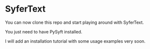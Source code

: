 # SyferText


You can now clone this repo and start playing around with SyferText.

You just need to have PySyft installed.

I will add an installation tutorial with some usage examples very soon.
